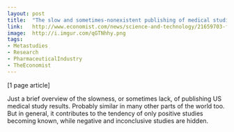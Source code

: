 ```yaml
---
layout: post
title:  "The slow and sometimes-nonexistent publishing of medical studies"
link:   http://www.economist.com/news/science-and-technology/21659703-failure-publish-results-all-clinical-trials-skewing-medical
image:  http://i.imgur.com/qGTNhhy.png
tags:
- Metastudies
- Research
- PharmaceuticalIndustry
- TheEconomist
---
```


[1 page article]

Just a brief overview of the slowness, or sometimes lack, of publishing US medical study results.  Probably similar in many other parts of the world too.  But in general, it contributes to the tendency of only positive studies becoming known, while negative and inconclusive studies are hidden.